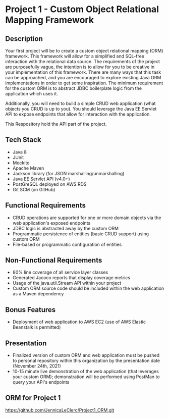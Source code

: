 # Project 1 - Custom Object Relational Mapping Framework

## Description

Your first project will be to create a custom object relational mapping (ORM) framework. This framework will allow for a simplified and SQL-free interaction with the relational data source. The requirements of the project are purposefully vague, the intention is to allow for you to be creative in your implementation of this framework. There are many ways that this task can be approached, and you are encouraged to explore existing Java ORM implementations in order to get some inspiration. The minimum requirement for the custom ORM is to abstract JDBC boilerplate logic from the application which uses it.

Additionally, you will need to build a simple CRUD web application (what objects you CRUD is up to you). You should leverage the Java EE Servlet API to expose endpoints that allow for interaction with the application.

This Respository hold the API part of the project.

## Tech Stack

- Java 8
- JUnit
- Mockito
- Apache Maven
- Jackson library (for JSON marshalling/unmarshalling)
- Java EE Servlet API (v4.0+)
- PostGreSQL deployed on AWS RDS
- Git SCM (on GitHub)

## Functional Requirements

- CRUD operations are supported for one or more domain objects via the web application's exposed endpoints
- JDBC logic is abstracted away by the custom ORM
- Programmatic persistence of entities (basic CRUD support) using custom ORM
- File-based or programmatic configuration of entities

## Non-Functional Requirements

- 80% line coverage of all service layer classes
- Generated Jacoco reports that display coverage metrics
- Usage of the java.util.Stream API within your project
- Custom ORM source code should be included within the web application as a Maven dependency

## Bonus Features

- Deployment of web application to AWS EC2 (use of AWS Elastic Beanstalk is permitted)

## Presentation

- Finalized version of custom ORM and web application must be pushed to personal repository within this organization by the presentation date (November 24th, 2021)
- 10-15 minute live demonstration of the web application (that leverages your custom ORM); demonstration will be performed using PostMan to query your API's endpoints

## ORM for Project 1
https://github.com/JennicaLeClerc/Project1_ORM.git
